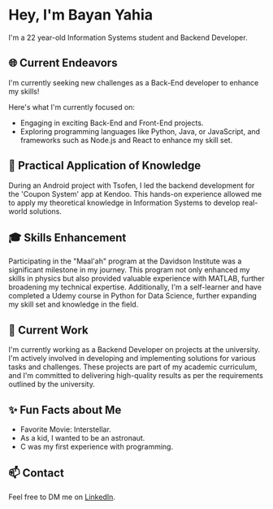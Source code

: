 # Hey, I'm Bayan Yahia

I'm a 22 year-old Information Systems student and Backend Developer.

## 🌐 Current Endeavors
I'm currently seeking new challenges as a Back-End developer to enhance my skills!

Here's what I'm currently focused on:
- Engaging in exciting Back-End and Front-End projects.
- Exploring programming languages like Python, Java, or JavaScript, and frameworks such as Node.js and React to enhance my skill set.

## 🔧 Practical Application of Knowledge
During an Android project with Tsofen, I led the backend development for the 'Coupon System' app at Kendoo. This hands-on experience allowed me to apply my theoretical knowledge in Information Systems to develop real-world solutions.

## 🎓 Skills Enhancement
Participating in the "Maal'ah" program at the Davidson Institute was a significant milestone in my journey. This program not only enhanced my skills in physics but also provided valuable experience with MATLAB, further broadening my technical expertise. Additionally, I'm a self-learner and have completed a Udemy course in Python for Data Science, further expanding my skill set and knowledge in the field.

## 🚀 Current Work
I'm currently working as a Backend Developer on projects at the university. I'm actively involved in developing and implementing solutions for various tasks and challenges. These projects are part of my academic curriculum, and I'm committed to delivering high-quality results as per the requirements outlined by the university.

## ✨ Fun Facts about Me
- Favorite Movie: Interstellar.
- As a kid, I wanted to be an astronaut.
- C was my first experience with programming.

## 📫 Contact
Feel free to DM me on [LinkedIn](https://linkedin.com/in/bayan-yahia-54669a25a).
